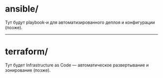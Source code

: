 # ansible/

Тут будут playbook-и для автоматизированного деплоя и конфигурации (позже).

---

# terraform/

Тут будет Infrastructure as Code — автоматическое развертывание и зонирование (позже).
